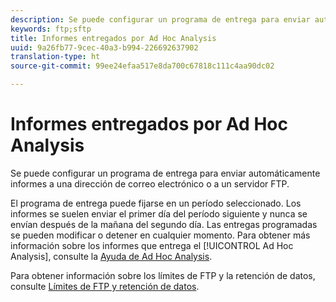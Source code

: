 ```yaml
---
description: Se puede configurar un programa de entrega para enviar automáticamente informes a una dirección de correo electrónico o a un servidor FTP.
keywords: ftp;sftp
title: Informes entregados por Ad Hoc Analysis
uuid: 9a26fb77-9cec-40a3-b994-226692637902
translation-type: ht
source-git-commit: 99ee24efaa517e8da700c67818c111c4aa90dc02

---
```



# Informes entregados por Ad Hoc Analysis

Se puede configurar un programa de entrega para enviar automáticamente informes a una dirección de correo electrónico o a un servidor FTP.

El programa de entrega puede fijarse en un período seleccionado. Los informes se suelen enviar el primer día del período siguiente y nunca se envían después de la mañana del segundo día. Las entregas programadas se pueden modificar o detener en cualquier momento. Para obtener más información sobre los informes que entrega el [!UICONTROL Ad Hoc Analysis], consulte la [Ayuda de Ad Hoc Analysis](https://docs.adobe.com/content/help/es-ES/analytics/analyze/ad-hoc-analysis/adhoc-home.translate.html#Discover_Help).

Para obtener información sobre los límites de FTP y la retención de datos, consulte [Límites de FTP y retención de datos](/help/export/ftp-and-sftp/ftp-limits.md).
